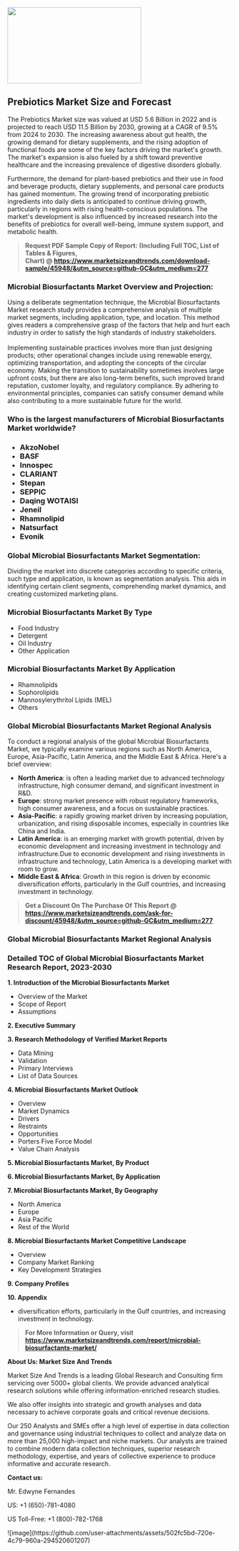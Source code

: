 <p><img class="alignnone size-medium wp-image-20088" src="https://ffe5etoiles.com/wp-content/uploads/2024/12/MST1-300x171.png" alt="" width="300" height="171" /></p><h2>Prebiotics Market Size and Forecast</h2><p>The Prebiotics Market size was valued at USD 5.6 Billion in 2022 and is projected to reach USD 11.5 Billion by 2030, growing at a CAGR of 9.5% from 2024 to 2030. The increasing awareness about gut health, the growing demand for dietary supplements, and the rising adoption of functional foods are some of the key factors driving the market's growth. The market's expansion is also fueled by a shift toward preventive healthcare and the increasing prevalence of digestive disorders globally.</p><p>Furthermore, the demand for plant-based prebiotics and their use in food and beverage products, dietary supplements, and personal care products has gained momentum. The growing trend of incorporating prebiotic ingredients into daily diets is anticipated to continue driving growth, particularly in regions with rising health-conscious populations. The market's development is also influenced by increased research into the benefits of prebiotics for overall well-being, immune system support, and metabolic health.</p></p><blockquote id="" class=""><strong>Request PDF Sample Copy of Report: (Including Full TOC, List of Tables &amp; Figures, Chart)&nbsp;@&nbsp;<strong><a href="https://www.marketsizeandtrends.com/download-sample/45948/&utm_source=github-GC&utm_medium=277" target="_blank">https://www.marketsizeandtrends.com/download-sample/45948/&utm_source=github-GC&utm_medium=277</a></strong></strong></blockquote><h3 id="" class="">Microbial Biosurfactants Market&nbsp;Overview and Projection:</h3><p id="" class="">Using a deliberate segmentation technique, the Microbial Biosurfactants Market research study provides a comprehensive analysis of multiple market segments, including application, type, and location. This method gives readers a comprehensive grasp of the factors that help and hurt each industry in order to satisfy the high standards of industry stakeholders. <br /> <br />Implementing sustainable practices involves more than just designing products; other operational changes include using renewable energy, optimizing transportation, and adopting the concepts of the circular economy. Making the transition to sustainability sometimes involves large upfront costs, but there are also long-term benefits, such improved brand reputation, customer loyalty, and regulatory compliance. By adhering to environmental principles, companies can satisfy consumer demand while also contributing to a more sustainable future for the world.</p><h3 id="" class="">Who is the largest manufacturers of&nbsp;Microbial Biosurfactants Market worldwide?</h3><h3 class=""><p><ul><li>AkzoNobel </li><li> BASF </li><li> Innospec </li><li> CLARIANT </li><li> Stepan </li><li> SEPPIC </li><li> Daqing WOTAISI </li><li> Jeneil </li><li> Rhamnolipid </li><li> Natsurfact </li><li> Evonik</li></ul></p></h3><h3 id="" class="">Global&nbsp;Microbial Biosurfactants Market Segmentation:</h3><p id="" class="">Dividing the market into discrete categories according to specific criteria, such type and application, is known as segmentation analysis. This aids in identifying certain client segments, comprehending market dynamics, and creating customized marketing plans.</p><h3 id="" class="">Microbial Biosurfactants Market&nbsp;By Type</h3><p><p><ul><li>Food Industry</li><li> Detergent</li><li> Oil Industry</li><li> Other Application</p></li></ul></p></p><h3 id="" class="">Microbial Biosurfactants Market&nbsp;By Application</h3><p class=""><p><ul><li>Rhamnolipids</li><li> Sophorolipids</li><li> Mannosylerythritol Lipids (MEL)</li><li> Others</li></ul></p></p><h3 id="" class="">Global Microbial Biosurfactants Market Regional Analysis</h3><p id="" class="">To conduct a regional analysis of the global Microbial Biosurfactants Market, we typically examine various regions such as North America, Europe, Asia-Pacific, Latin America, and the Middle East &amp; Africa. Here's a brief overview:</p><ul><li><strong>North America</strong>: is often a leading market due to advanced technology infrastructure, high consumer demand, and significant investment in R&amp;D.</li><li><strong>Europe</strong>: strong market presence with robust regulatory frameworks, high consumer awareness, and a focus on sustainable practices.</li><li><strong>Asia-Pacific</strong>: a rapidly growing market driven by increasing population, urbanization, and rising disposable incomes, especially in countries like China and India.</li><li><strong>Latin America</strong>: is an emerging market with growth potential, driven by economic development and increasing investment in technology and infrastructure.Due to economic development and rising investments in infrastructure and technology, Latin America is a developing market with room to grow.</li><li><strong>Middle East &amp; Africa</strong>: Growth in this region is driven by economic diversification efforts, particularly in the Gulf countries, and increasing investment in technology.</li></ul><blockquote id="" class=""><strong>Get a Discount On The Purchase Of This Report @ <strong><a href="https://www.marketsizeandtrends.com/ask-for-discount/45948/&utm_source=github-GC&utm_medium=277" target="_blank">https://www.marketsizeandtrends.com/ask-for-discount/45948/&utm_source=github-GC&utm_medium=277</a></strong></strong></blockquote><h3 id="" class="">Global Microbial Biosurfactants Market Regional Analysis</h3><h3 id="" class="">Detailed TOC of Global Microbial Biosurfactants Market Research Report, 2023-2030</h3><p id="" class=""><strong>1. Introduction of the Microbial Biosurfactants Market</strong></p><ul><li>Overview of the Market</li><li>Scope of Report</li><li>Assumptions</li></ul><p id="" class=""><strong>2. Executive Summary</strong></p><p id="" class=""><strong>3. Research Methodology of Verified Market Reports</strong></p><ul><li>Data Mining</li><li>Validation</li><li>Primary Interviews</li><li>List of Data Sources</li></ul><p id="" class=""><strong>4. Microbial Biosurfactants Market Outlook</strong></p><ul><li>Overview</li><li>Market Dynamics</li><li>Drivers</li><li>Restraints</li><li>Opportunities</li><li>Porters Five Force Model</li><li>Value Chain Analysis</li></ul><p id="" class=""><strong>5. Microbial Biosurfactants Market, By Product</strong></p><p id="" class=""><strong>6. Microbial Biosurfactants Market, By Application</strong></p><p id="" class=""><strong>7. Microbial Biosurfactants Market, By Geography</strong></p><ul><li>North America</li><li>Europe</li><li>Asia Pacific</li><li>Rest of the World</li></ul><p id="" class=""><strong>8. Microbial Biosurfactants Market Competitive Landscape</strong></p><ul><li>Overview</li><li>Company Market Ranking</li><li>Key Development Strategies</li></ul><p id="" class=""><strong>9. Company Profiles</strong></p><p id="" class=""><strong>10. Appendix</strong></p><ul><li>diversification efforts, particularly in the Gulf countries, and increasing investment in technology.</li></ul><blockquote id="" class=""><strong>For More Information or Query, visit <strong><strong><a href="https://www.marketsizeandtrends.com/report/microbial-biosurfactants-market/" target="_blank">https://www.marketsizeandtrends.com/report/microbial-biosurfactants-market/</a></strong></strong></strong></blockquote><p id="" class=""><strong>About Us: Market Size And Trends</strong></p><p id="" class="">Market Size And Trends is a leading Global Research and Consulting firm servicing over 5000+ global clients. We provide advanced analytical research solutions while offering information-enriched research studies.</p><p id="" class="">We also offer insights into strategic and growth analyses and data necessary to achieve corporate goals and critical revenue decisions.</p><p id="" class="">Our 250 Analysts and SMEs offer a high level of expertise in data collection and governance using industrial techniques to collect and analyze data on more than 25,000 high-impact and niche markets. Our analysts are trained to combine modern data collection techniques, superior research methodology, expertise, and years of collective experience to produce informative and accurate research.</p><p id="" class=""><strong>Contact us:</strong></p><p id="" class="">Mr. Edwyne Fernandes</p><p id="" class="">US: +1 (650)-781-4080</p><p id="" class="">US Toll-Free: +1 (800)-782-1768</p>
![image](https://github.com/user-attachments/assets/502fc5bd-720e-4c79-960a-294520601207)
